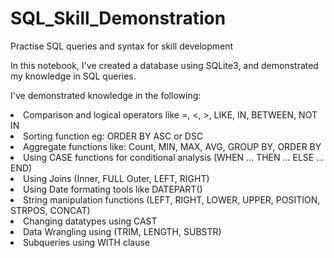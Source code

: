 # SQL_Skill_Demonstration
Practise SQL queries and syntax for skill development


In this notebook, I've created a database using SQLite3, and demonstrated my knowledge in SQL queries. 

I've demonstrated knowledge in the following:
<li> Comparison and logical operators like =, <, >, LIKE, IN, BETWEEN, NOT IN
<li> Sorting function eg: ORDER BY ASC or DSC
<li> Aggregate functions like: Count, MIN, MAX, AVG, GROUP BY, ORDER BY
<li> Using CASE functions for conditional analysis (WHEN ... THEN ... ELSE ... END)
<li> Using Joins (Inner, FULL Outer, LEFT, RIGHT)
<li> Using Date formating tools like DATEPART()
<li> String manipulation functions (LEFT, RIGHT, LOWER, UPPER, POSITION, STRPOS, CONCAT)
<li> Changing datatypes using CAST
<li> Data Wrangling using (TRIM, LENGTH, SUBSTR)
<li> Subqueries using WITH clause

